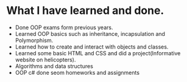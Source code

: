 # What I have learned and done.

* Done OOP exams form previous years.
* Learned OOP basics such as inheritance, incapsulation and Polymorphism.
* Learned how to create and interact with objects and classes.
* Learned some basic HTML and CSS and did a project(Informative website on helicopters).
* Algorithms and data structures
* OOP c# done seom homeworks and assignments



